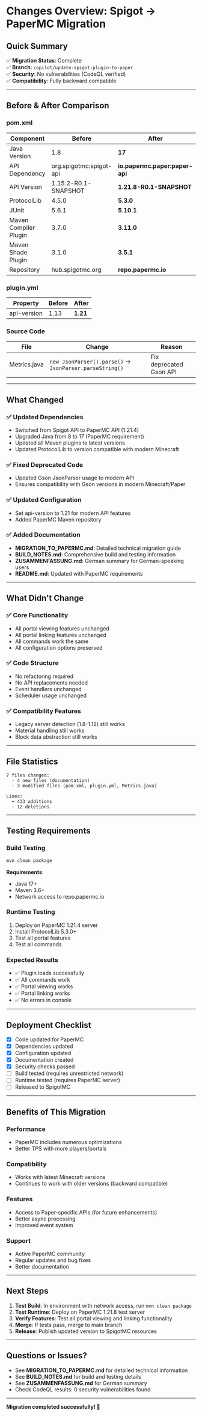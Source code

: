 # Changes Overview: Spigot → PaperMC Migration

## Quick Summary

✅ **Migration Status**: Complete  
✅ **Branch**: `copilot/update-spigot-plugin-to-paper`  
✅ **Security**: No vulnerabilities (CodeQL verified)  
✅ **Compatibility**: Fully backward compatible  

---

## Before & After Comparison

### pom.xml

| Component | Before | After |
|-----------|--------|-------|
| Java Version | 1.8 | **17** |
| API Dependency | org.spigotmc:spigot-api | **io.papermc.paper:paper-api** |
| API Version | 1.15.2-R0.1-SNAPSHOT | **1.21.8-R0.1-SNAPSHOT** |
| ProtocolLib | 4.5.0 | **5.3.0** |
| JUnit | 5.6.1 | **5.10.1** |
| Maven Compiler Plugin | 3.7.0 | **3.11.0** |
| Maven Shade Plugin | 3.1.0 | **3.5.1** |
| Repository | hub.spigotmc.org | **repo.papermc.io** |

### plugin.yml

| Property | Before | After |
|----------|--------|-------|
| api-version | 1.13 | **1.21** |

### Source Code

| File | Change | Reason |
|------|--------|--------|
| Metrics.java | `new JsonParser().parse()` → `JsonParser.parseString()` | Fix deprecated Gson API |

---

## What Changed

### ✅ Updated Dependencies
- Switched from Spigot API to PaperMC API (1.21.4)
- Upgraded Java from 8 to 17 (PaperMC requirement)
- Updated all Maven plugins to latest versions
- Updated ProtocolLib to version compatible with modern Minecraft

### ✅ Fixed Deprecated Code
- Updated Gson JsonParser usage to modern API
- Ensures compatibility with Gson versions in modern Minecraft/Paper

### ✅ Updated Configuration
- Set api-version to 1.21 for modern API features
- Added PaperMC Maven repository

### ✅ Added Documentation
- **MIGRATION_TO_PAPERMC.md**: Detailed technical migration guide
- **BUILD_NOTES.md**: Comprehensive build and testing information
- **ZUSAMMENFASSUNG.md**: German summary for German-speaking users
- **README.md**: Updated with PaperMC requirements

---

## What Didn't Change

### ✅ Core Functionality
- All portal viewing features unchanged
- All portal linking features unchanged
- All commands work the same
- All configuration options preserved

### ✅ Code Structure
- No refactoring required
- No API replacements needed
- Event handlers unchanged
- Scheduler usage unchanged

### ✅ Compatibility Features
- Legacy server detection (1.8-1.12) still works
- Material handling still works
- Block data abstraction still works

---

## File Statistics

```
7 files changed:
  - 4 new files (documentation)
  - 3 modified files (pom.xml, plugin.yml, Metrics.java)

Lines:
  + 433 additions
  - 12 deletions
```

---

## Testing Requirements

### Build Testing
```bash
mvn clean package
```
**Requirements**:
- Java 17+
- Maven 3.6+
- Network access to repo.papermc.io

### Runtime Testing
1. Deploy on PaperMC 1.21.4 server
2. Install ProtocolLib 5.3.0+
3. Test all portal features
4. Test all commands

### Expected Results
- ✅ Plugin loads successfully
- ✅ All commands work
- ✅ Portal viewing works
- ✅ Portal linking works
- ✅ No errors in console

---

## Deployment Checklist

- [x] Code updated for PaperMC
- [x] Dependencies updated
- [x] Configuration updated
- [x] Documentation created
- [x] Security checks passed
- [ ] Build tested (requires unrestricted network)
- [ ] Runtime tested (requires PaperMC server)
- [ ] Released to SpigotMC

---

## Benefits of This Migration

### Performance
- PaperMC includes numerous optimizations
- Better TPS with more players/portals

### Compatibility
- Works with latest Minecraft versions
- Continues to work with older versions (backward compatible)

### Features
- Access to Paper-specific APIs (for future enhancements)
- Better async processing
- Improved event system

### Support
- Active PaperMC community
- Regular updates and bug fixes
- Better documentation

---

## Next Steps

1. **Test Build**: In environment with network access, run `mvn clean package`
2. **Test Runtime**: Deploy on PaperMC 1.21.8 test server
3. **Verify Features**: Test all portal viewing and linking functionality
4. **Merge**: If tests pass, merge to main branch
5. **Release**: Publish updated version to SpigotMC resources

---

## Questions or Issues?

- See **MIGRATION_TO_PAPERMC.md** for detailed technical information
- See **BUILD_NOTES.md** for build and testing details
- See **ZUSAMMENFASSUNG.md** for German summary
- Check CodeQL results: 0 security vulnerabilities found

---

**Migration completed successfully! 🎉**
